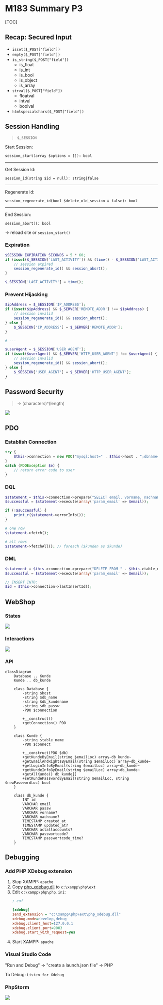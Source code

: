 # M183 Summary P3

[TOC]

## Recap: Secured Input

- `isset($_POST["field"])`
- `empty($_POST["field"])`
- `is_string($_POST["field"])`
    - is_float
    - is_int
    - is_bool
    - is_object
    - is_array
- `strval($_POST["field"])`
    - floatval
    - intval
    - boolval
- `htmlspecialchars($_POST["field"])`

## Session Handling

> `$_SESSION`

Start Session:

`session_start(array $options = []): bool`

---

Get Session Id:

`session_id(string $id = null): string|false`

---

Regenerate Id:

`session_regenerate_id(bool $delete_old_session = false): bool`

---

End Session:

`session_abort(): bool`

→ reload site or `session_start()`

### Expiration

```php
$SESSION_EXPIRATION_SECONDS = 5 * 60;
if (isset($_SESSION['LAST_ACTIVITY']) && (time() - $_SESSION['LAST_ACTIVITY'] >= $SESSION_EXPIRATION_SECONDS)) {
    // session expired
    session_regenerate_id() && session_abort();
}

$_SESSION['LAST_ACTIVITY'] = time();
```

### Prevent Hijacking 

```php
$ipAddress = $_SESSION['IP_ADDRESS'];
if (isset($ipAddress) && $_SERVER['REMOTE_ADDR'] !== $ipAddress) {
    // session invalid
    session_regenerate_id() && session_abort();
} else {
    $_SESSION['IP_ADDRESS'] = $_SERVER['REMOTE_ADDR'];
}

# ---

$userAgent = $_SESSION['USER_AGENT'];
if (isset($userAgent) && $_SERVER['HTTP_USER_AGENT'] !== $userAgent) {
    // session invalid
    session_regenerate_id() && session_abort();
} else {
    $_SESSION['USER_AGENT'] = $_SERVER['HTTP_USER_AGENT'];
}
```

## Password Security

> → (characters)^(length)

![](res/2022-05-26-22-39-11.png)

## PDO

### Establish Connection

```php
try { 
    $this->connection = new PDO("mysql:host=" . $this->host . ";dbname=" . $this->db_name, $this->db_kundename, $this->db_passw); 
} 
catch (PDOException $e) {
    // return error code to user
}
```

### DQL

```php
$statement = $this->connection->prepare("SELECT email, vorname, nachname, created_at, updated_at FROM " . $this->table_name . " WHERE email = :param_email;");
$successful = $statement->execute(array('param_email' => $email));

if (!$successful) {
    print_r($statement->errorInfo());
}

# one row
$statement->fetch();

# all rows 
$statement->fetchAll(); // foreach ($kunden as $kunde)
```

### DML

```php
$statement = $this->connection->prepare("DELETE FROM " . $this->table_name . " WHERE email = :param_email;");
$successful = $statement->execute(array('param_email' => $email));

// INSERT INTO:
$id = $this->connection->lastInsertId();
```

## WebShop

### States

![](res/2022-05-26-22-24-58.png)

### Interactions

![](res/webshop_interaction.drawio.png)

### API

```mermaid
classDiagram
    Database .. Kunde
    Kunde .. db_kunde

    class Database {
        -string $host
        -string $db_name
        -string $db_kundename
        -string $db_passw
        -PDO $connection

        +__construct()
        +getConnection() PDO
    }

    class Kunde {
        -string $table_name
        -PDO $connect

        +__construct(PDO $db)
        +getKundeByEmail(string $emailLoc) array~db_kunde~
        +getEmailAndRightsByEmail(string $emailLoc) array~db_kunde~
        +getLoginInfoByEmail(string $emailLoc) array~db_kunde~
        +getKundeInfoByEmail(string $emailLoc) array~db_kunde~
        +getAllKunde() db_kunde[]
        +setKundePasswordByEmail(string $emailLoc, string $newPasswordLoc) bool
    }

    class db_kunde {
        INT id
        VARCHAR email
        VARCHAR passw
        VARCHAR vorname?
        VARCHAR nachname?
        TIMESTAMP created_at
        TIMESTAMP updated_at?
        VARCHAR aclallaccounts?
        VARCHAR passwortcode?
        TIMESTAMP passwortcode_time?
    }
```

## Debugging

### Add PHP XDebug extension

1. Stop XAMPP: `apache`
2. Copy [php_xdebug.dll](./summary-p3/php_xdebug.dll) to `c:\xampp\php\ext`
3. Edit `c:\xampp\php\php.ini`:
   ```ini
   ; eof

   [xdebug]
   zend_extension = "c:\xampp\php\ext\php_xdebug.dll"
   xdebug.mode=develop,debug
   xdebug.client_host=127.0.0.1
   xdebug.client_port=9003
   xdebug.start_with_request=yes
   ```
4. Start XAMPP: `apache`

### Visual Studio Code

"Run and Debug" → "create a launch.json file" → PHP

To Debug: `Listen for Xdebug`

### PhpStorm

![](res/2022-05-25-14-16-24.png)
